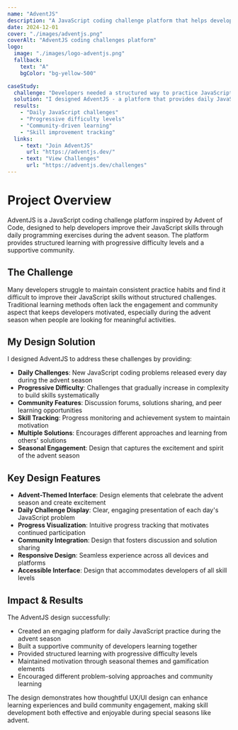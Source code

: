 ```yaml
---
name: "AdventJS"
description: "A JavaScript coding challenge platform that helps developers improve their skills through daily programming exercises during the advent season."
date: 2024-12-01
cover: "./images/adventjs.png"
coverAlt: "AdventJS coding challenges platform"
logo:
  image: "./images/logo-adventjs.png"
  fallback:
    text: "A"
    bgColor: "bg-yellow-500"

caseStudy:
  challenge: "Developers needed a structured way to practice JavaScript skills and improve their problem-solving abilities through engaging daily challenges during the advent season."
  solution: "I designed AdventJS - a platform that provides daily JavaScript coding challenges with increasing difficulty, helping developers build consistent practice habits and improve their skills."
  results:
    - "Daily JavaScript challenges"
    - "Progressive difficulty levels"
    - "Community-driven learning"
    - "Skill improvement tracking"
  links:
    - text: "Join AdventJS"
      url: "https://adventjs.dev/"
    - text: "View Challenges"
      url: "https://adventjs.dev/challenges"
---
```


# Project Overview

AdventJS is a JavaScript coding challenge platform inspired by Advent of Code, designed to help developers improve their JavaScript skills through daily programming exercises during the advent season. The platform provides structured learning with progressive difficulty levels and a supportive community.

## The Challenge

Many developers struggle to maintain consistent practice habits and find it difficult to improve their JavaScript skills without structured challenges. Traditional learning methods often lack the engagement and community aspect that keeps developers motivated, especially during the advent season when people are looking for meaningful activities.

## My Design Solution

I designed AdventJS to address these challenges by providing:

- **Daily Challenges**: New JavaScript coding problems released every day during the advent season
- **Progressive Difficulty**: Challenges that gradually increase in complexity to build skills systematically
- **Community Features**: Discussion forums, solutions sharing, and peer learning opportunities
- **Skill Tracking**: Progress monitoring and achievement system to maintain motivation
- **Multiple Solutions**: Encourages different approaches and learning from others' solutions
- **Seasonal Engagement**: Design that captures the excitement and spirit of the advent season

## Key Design Features

- **Advent-Themed Interface**: Design elements that celebrate the advent season and create excitement
- **Daily Challenge Display**: Clear, engaging presentation of each day's JavaScript problem
- **Progress Visualization**: Intuitive progress tracking that motivates continued participation
- **Community Integration**: Design that fosters discussion and solution sharing
- **Responsive Design**: Seamless experience across all devices and platforms
- **Accessible Interface**: Design that accommodates developers of all skill levels

## Impact & Results

The AdventJS design successfully:

- Created an engaging platform for daily JavaScript practice during the advent season
- Built a supportive community of developers learning together
- Provided structured learning with progressive difficulty levels
- Maintained motivation through seasonal themes and gamification elements
- Encouraged different problem-solving approaches and community learning

The design demonstrates how thoughtful UX/UI design can enhance learning experiences and build community engagement, making skill development both effective and enjoyable during special seasons like advent.
